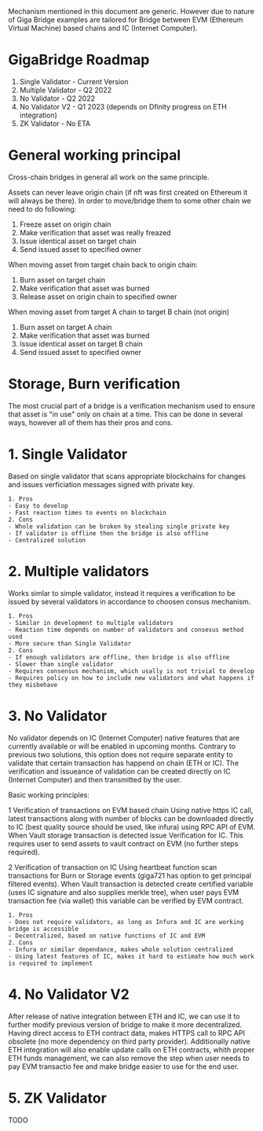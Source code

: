 Mechanism mentioned in this document are generic. However due to nature of Giga Bridge examples are tailored for Bridge between EVM (Ethereum Virtual Machine) based chains and IC (Internet Computer).

# GigaBridge Roadmap

1. Single Validator - Current Version
2. Multiple Validator - Q2 2022
3. No Validator - Q2 2022
4. No Validator V2 - Q1 2023 (depends on Dfinity progress on ETH integration)
5. ZK Validator - No ETA

# General working principal

Cross-chain bridges in general all work on the same principle. 

Assets can never leave origin chain (if nft was first created on Ethereum it will always be there). In order to move/bridge them to some other chain we need to do following:

1. Freeze asset on origin chain
2. Make verification that asset was really freazed
3. Issue identical asset on target chain
4. Send issued asset to specified owner

When moving asset from target chain back to origin chain:

1. Burn asset on target chain
2. Make verification that asset was burned
3. Release asset on origin chain to specified owner

When moving asset from target A chain to target B chain (not origin)

1. Burn asset on target A chain
2. Make verification that asset was burned
3. Issue identical asset on target B chain
4. Send issued asset to specified owner

# Storage, Burn verification
The most crucial part of a bridge is a verification mechanism used to ensure that asset is "in use" only on chain at a time. This can be done in several ways, however all of them has their pros and cons.

# 1. Single Validator
Based on single validator that scans appropriate blockchains for changes and issues verficiation messages signed with private key.

    1. Pros
    - Easy to develop
    - Fast reaction times to events on blockchain
    2. Cons
    - Whole validation can be broken by stealing single private key
    - If validator is offline then the bridge is also offline
    - Centralized solution


# 2. Multiple validators
Works simlar to simple validator, instead it requires a verification to be issued by several validators in accordance to choosen consus mechanism.

    1. Pros
    - Similar in development to multiple validators
    - Reaction time depends on number of validators and consesus method used
    - More secure than Single Validator
    2. Cons
    - If enough validators are offline, then bridge is also offline
    - Slower than single validator
    - Requires consensus mechanism, which usally is not trivial to develop
    - Requires policy on how to include new validators and what happens if they misbehave

# 3. No Validator
No validator depends on IC (Internet Computer) native features that are currently available or will be enabled in upcoming months. Contrary to previous two solutions, this option does not require separate entity to validate that certain transaction has happend on chain (ETH or IC). The verification and issueance of validation can be created directly on IC (Internet Computer) and then transmitted by the user.

Basic working principles:

1 Verification of transactions on EVM based chain
Using native https IC call, latest transactions along with number of blocks can be downloaded directly to IC (best quality source should be used, like infura) using RPC API of EVM. When Vault storage transaction is detected issue Verification for IC. This requires user to send assets to vault contract on EVM (no further steps required).

2 Verification of transaction on IC
Using heartbeat function scan transactions for Burn or Storage events (giga721 has option to get principal filtered events). When Vault transaction is detected create certified variable (uses IC signature and also supplies merkle tree), when user pays EVM transaction fee (via wallet) this variable can be verified by EVM contract.

    1. Pros
    - Does not require validators, as long as Infura and IC are working bridge is accessible
    - Decentralized, based on native functions of IC and EVM
    2. Cons
    - Infura or similar dependance, makes whole solution centralized
    - Using latest features of IC, makes it hard to estimate how much work is required to implement

# 4. No Validator V2
After release of native integration between ETH and IC, we can use it to further modify previous version of bridge to make it more decentralized. Having direct access to ETH contract data, makes HTTPS call to RPC API obsolete (no more dependency on third party provider). Additionally native ETH integration will also enable update calls on ETH contracts, whith proper ETH funds management, we can also remove the step when user needs to pay EVM transactio fee and make bridge easier to use for the end user.

# 5. ZK Validator

TODO